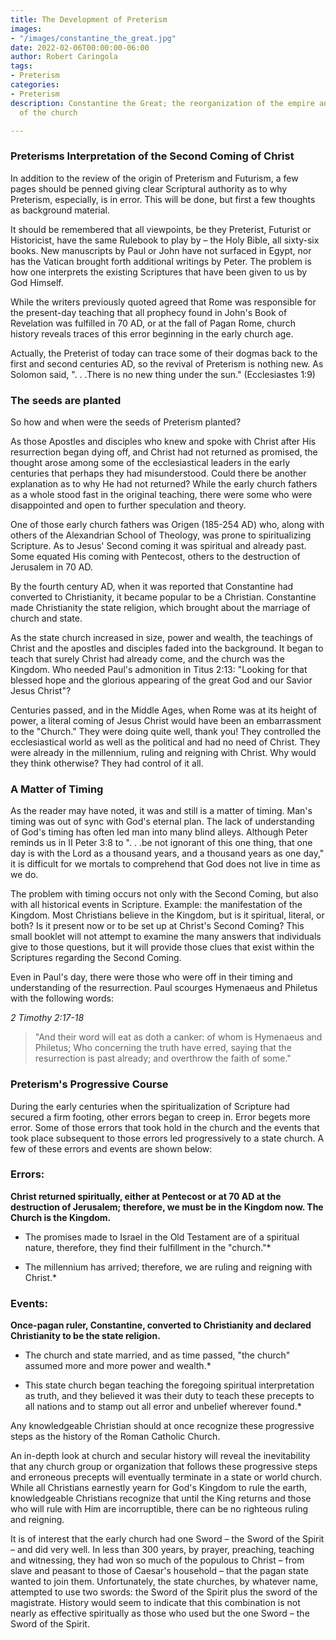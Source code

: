 ```yaml
---
title: The Development of Preterism
images:
- "/images/constantine_the_great.jpg"
date: 2022-02-06T00:00:00-06:00
author: Robert Caringola
tags:
- Preterism
categories:
- Preterism
description: Constantine the Great; the reorganization of the empire and the triumph
  of the church

---
```

### Preterisms Interpretation of the Second Coming of Christ

In addition to the review of the origin of Preterism and Futurism, a few pages should be penned giving clear Scriptural authority as to why Preterism, especially, is in error. This will be done, but first a few thoughts as background material.

It should be remembered that all viewpoints, be they Preterist, Futurist or Historicist, have the same Rulebook to play by – the Holy Bible, all sixty-six books. New manuscripts by Paul or John have not surfaced in Egypt, nor has the Vatican brought forth additional writings by Peter. The problem is how one interprets the existing Scriptures that have been given to us by God Himself.

While the writers previously quoted agreed that Rome was responsible for the present-day teaching that all prophecy found in John's Book of Revelation was fulfilled in 70 AD, or at the fall of Pagan Rome, church history reveals traces of this error beginning in the early church age.

Actually, the Preterist of today can trace some of their dogmas back to the first and second centuries AD, so the revival of Preterism is nothing new. As Solomon said, ". . .There is no new thing under the sun." (Ecclesiastes 1:9)

### The seeds are planted

So how and when were the seeds of Preterism planted?

As those Apostles and disciples who knew and spoke with Christ after His resurrection began dying off, and Christ had not returned as promised, the thought arose among some of the ecclesiastical leaders in the early centuries that perhaps they had misunderstood. Could there be another explanation as to why He had not returned? While the early church fathers as a whole stood fast in the original teaching, there were some who were disappointed and open to further speculation and theory.

One of those early church fathers was Origen (185-254 AD) who, along with others of the Alexandrian School of Theology, was prone to spiritualizing Scripture. As to Jesus' Second coming it was spiritual and already past. Some equated His coming with Pentecost, others to the destruction of Jerusalem in 70 AD.

By the fourth century AD, when it was reported that Constantine had converted to Christianity, it became popular to be a Christian. Constantine made Christianity the state religion, which brought about the marriage of church and state.

As the state church increased in size, power and wealth, the teachings of Christ and the apostles and disciples faded into the background. It began to teach that surely Christ had already come, and the church was the Kingdom. Who needed Paul's admonition in Titus 2:13: "Looking for that blessed hope and the glorious appearing of the great God and our Savior Jesus Christ"?

Centuries passed, and in the Middle Ages, when Rome was at its height of power, a literal coming of Jesus Christ would have been an embarrassment to the "Church." They were doing quite well, thank you! They controlled the ecclesiastical world as well as the political and had no need of Christ. They were already in the millennium, ruling and reigning with Christ. Why would they think otherwise? They had control of it all.

### A Matter of Timing

As the reader may have noted, it was and still is a matter of timing. Man's timing was out of sync with God's eternal plan. The lack of understanding of God's timing has often led man into many blind alleys. Although Peter reminds us in II Peter 3:8 to ". . .be not ignorant of this one thing, that one day is with the Lord as a thousand years, and a thousand years as one day," it is difficult for we mortals to comprehend that God does not live in time as we do.

The problem with timing occurs not only with the Second Coming, but also with all historical events in Scripture. Example: the manifestation of the Kingdom. Most Christians believe in the Kingdom, but is it spiritual, literal, or both? Is it present now or to be set up at Christ's Second Coming? This small booklet will not attempt to examine the many answers that individuals give to those questions, but it will provide those clues that exist within the Scriptures regarding the Second Coming.

Even in Paul's day, there were those who were off in their timing and understanding of the resurrection. Paul scourges Hymenaeus and Philetus with the following words:

_2 Timothy 2:17-18_

> "And their word will eat as doth a canker: of whom is Hymenaeus and Philetus; Who concerning the truth have erred, saying that the resurrection is past already; and overthrow the faith of some."

### Preterism's Progressive Course

During the early centuries when the spiritualization of Scripture had secured a firm footing, other errors began to creep in. Error begets more error. Some of those errors that took hold in the church and the events that took place subsequent to those errors led progressively to a state church. A few of these errors and events are shown below:

### Errors:

**Christ returned spiritually, either at Pentecost or at 70 AD at the destruction of Jerusalem; therefore, we must be in the Kingdom now. The Church is the Kingdom.**

* The promises made to Israel in the Old Testament are of a spiritual nature, therefore, they find their fulfillment in the "church."*

* The millennium has arrived; therefore, we are ruling and reigning with Christ.*

### Events:

**Once-pagan ruler, Constantine, converted to Christianity and declared Christianity to be the state religion.**

*  The church and state married, and as time passed, "the church" assumed more and more power and wealth.*

* This state church began teaching the foregoing spiritual interpretation as truth, and they believed it was their duty to teach these precepts to all nations and to stamp out all error and unbelief wherever found.*

Any knowledgeable Christian should at once recognize these progressive steps as the history of the Roman Catholic Church.

An in-depth look at church and secular history will reveal the inevitability that any church group or organization that follows these progressive steps and erroneous precepts will eventually terminate in a state or world church. While all Christians earnestly yearn for God's Kingdom to rule the earth, knowledgeable Christians recognize that until the King returns and those who will rule with Him are incorruptible, there can be no righteous ruling and reigning.

It is of interest that the early church had one Sword – the Sword of the Spirit – and did very well. In less than 300 years, by prayer, preaching, teaching and witnessing, they had won so much of the populous to Christ – from slave and peasant to those of Caesar's household – that the pagan state wanted to join them. Unfortunately, the state churches, by whatever name, attempted to use two swords: the Sword of the Spirit plus the sword of the magistrate. History would seem to indicate that this combination is not nearly as effective spiritually as those who used but the one Sword – the Sword of the Spirit.